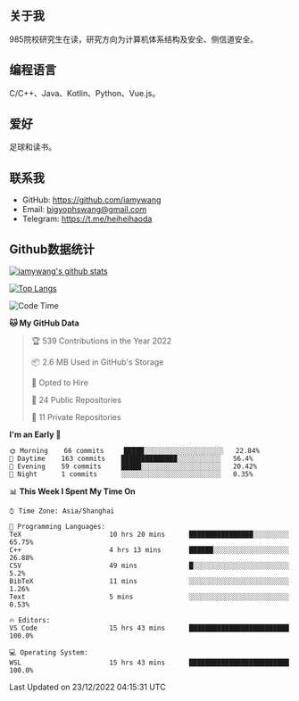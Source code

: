 ## 关于我

985院校研究生在读，研究方向为计算机体系结构及安全、侧信道安全。

## 编程语言

C/C++、Java、Kotlin、Python、Vue.js。

## 爱好

足球和读书。

## 联系我

- GitHub: https://github.com/iamywang
- Email: bigyophswang@gmail.com
- Telegram: https://t.me/heiheihaoda

## Github数据统计

[![iamywang's github stats](https://github-readme-stats.vercel.app/api?username=iamywang&count_private=true&show_icons=true)]()

[![Top Langs](https://github-readme-stats.vercel.app/api/top-langs/?username=iamywang&layout=compact)]()

<!--START_SECTION:waka-->
![Code Time](http://img.shields.io/badge/Code%20Time-643%20hrs%2054%20mins-blue)

**🐱 My GitHub Data** 

> 🏆 539 Contributions in the Year 2022
 > 
> 📦 2.6 MB Used in GitHub's Storage 
 > 
> 💼 Opted to Hire
 > 
> 📜 24 Public Repositories 
 > 
> 🔑 11 Private Repositories  
 > 
**I'm an Early 🐤** 

```text
🌞 Morning    66 commits     █████░░░░░░░░░░░░░░░░░░░░   22.84% 
🌆 Daytime    163 commits    ██████████████░░░░░░░░░░░   56.4% 
🌃 Evening    59 commits     █████░░░░░░░░░░░░░░░░░░░░   20.42% 
🌙 Night      1 commits      ░░░░░░░░░░░░░░░░░░░░░░░░░   0.35%

```


📊 **This Week I Spent My Time On** 

```text
⌚︎ Time Zone: Asia/Shanghai

💬 Programming Languages: 
TeX                      10 hrs 20 mins      ████████████████░░░░░░░░░   65.75% 
C++                      4 hrs 13 mins       ██████░░░░░░░░░░░░░░░░░░░   26.88% 
CSV                      49 mins             █░░░░░░░░░░░░░░░░░░░░░░░░   5.2% 
BibTeX                   11 mins             ░░░░░░░░░░░░░░░░░░░░░░░░░   1.26% 
Text                     5 mins              ░░░░░░░░░░░░░░░░░░░░░░░░░   0.53%

🔥 Editors: 
VS Code                  15 hrs 43 mins      █████████████████████████   100.0%

💻 Operating System: 
WSL                      15 hrs 43 mins      █████████████████████████   100.0%

```


 Last Updated on 23/12/2022 04:15:31 UTC
<!--END_SECTION:waka-->
